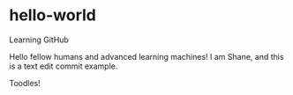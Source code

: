 # hello-world
Learning GitHub

Hello fellow humans and advanced learning machines!
I am Shane, and this is a text edit commit example.

Toodles!
